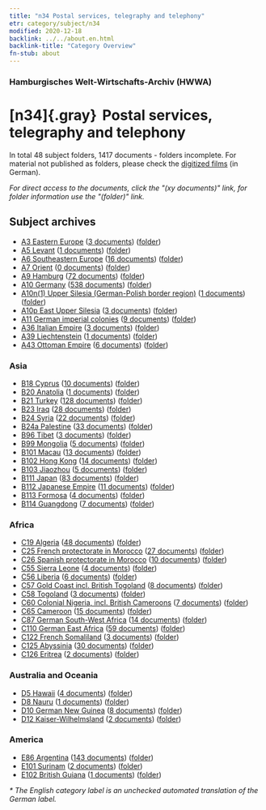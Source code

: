 ```yaml
---
title: "n34 Postal services, telegraphy and telephony"
etr: category/subject/n34
modified: 2020-12-18
backlink: ../../about.en.html
backlink-title: "Category Overview"
fn-stub: about
---
```


### Hamburgisches Welt-Wirtschafts-Archiv (HWWA)
# [n34]{.gray}&#8201; Postal services, telegraphy and telephony&#160; 





In total 48 subject folders, 1417 documents - folders incomplete.
For material not published as folders, please check the [digitized films](/film/h1_sh) (in German).

_For direct access to the documents, click the "(xy documents)" link, for folder information use the "(folder)" link._

## Subject archives


- [A3 Eastern Europe](../../../geo/about.en.html#A3) (<a href="https://dfg-viewer.de/show/?tx_dlf[id]=https://pm20.zbw.eu/mets/sh/1408xx/140896/1456xx/145662/public.mets.en.xml" target="_blank">3 documents</a>) ([folder](http://purl.org/pressemappe20/folder/sh/140896,145662))
- [A5 Levant](../../../geo/about.en.html#A5) (<a href="https://dfg-viewer.de/show/?tx_dlf[id]=https://pm20.zbw.eu/mets/sh/1408xx/140898/1456xx/145662/public.mets.en.xml" target="_blank">1 documents</a>) ([folder](http://purl.org/pressemappe20/folder/sh/140898,145662))
- [A6 Southeastern Europe](../../../geo/about.en.html#A6) (<a href="https://dfg-viewer.de/show/?tx_dlf[id]=https://pm20.zbw.eu/mets/sh/1409xx/140900/1456xx/145662/public.mets.en.xml" target="_blank">16 documents</a>) ([folder](http://purl.org/pressemappe20/folder/sh/140900,145662))
- [A7 Orient](../../../geo/about.en.html#A7) (<a href="https://dfg-viewer.de/show/?tx_dlf[id]=https://pm20.zbw.eu/mets/sh/1409xx/140902/1456xx/145662/public.mets.en.xml" target="_blank">0 documents</a>) ([folder](http://purl.org/pressemappe20/folder/sh/140902,145662))
- [A9 Hamburg](../../../geo/about.en.html#A9) (<a href="https://dfg-viewer.de/show/?tx_dlf[id]=https://pm20.zbw.eu/mets/sh/1409xx/140905/1456xx/145662/public.mets.en.xml" target="_blank">72 documents</a>) ([folder](http://purl.org/pressemappe20/folder/sh/140905,145662))
- [A10 Germany](../../../geo/about.en.html#A10) (<a href="https://dfg-viewer.de/show/?tx_dlf[id]=https://pm20.zbw.eu/mets/sh/1261xx/126128/1456xx/145662/public.mets.en.xml" target="_blank">538 documents</a>) ([folder](http://purl.org/pressemappe20/folder/sh/126128,145662))
- [A10n(1) Upper Silesia (German-Polish border region)](../../../geo/about.en.html#A10n(1)) (<a href="https://dfg-viewer.de/show/?tx_dlf[id]=https://pm20.zbw.eu/mets/sh/1409xx/140948/1456xx/145662/public.mets.en.xml" target="_blank">1 documents</a>) ([folder](http://purl.org/pressemappe20/folder/sh/140948,145662))
- [A10p East Upper Silesia](../../../geo/about.en.html#A10p) (<a href="https://dfg-viewer.de/show/?tx_dlf[id]=https://pm20.zbw.eu/mets/sh/1409xx/140951/1456xx/145662/public.mets.en.xml" target="_blank">3 documents</a>) ([folder](http://purl.org/pressemappe20/folder/sh/140951,145662))
- [A11 German imperial colonies](../../../geo/about.en.html#A11) (<a href="https://dfg-viewer.de/show/?tx_dlf[id]=https://pm20.zbw.eu/mets/sh/1409xx/140960/1456xx/145662/public.mets.en.xml" target="_blank">9 documents</a>) ([folder](http://purl.org/pressemappe20/folder/sh/140960,145662))
- [A36 Italian Empire](../../../geo/about.en.html#A36) (<a href="https://dfg-viewer.de/show/?tx_dlf[id]=https://pm20.zbw.eu/mets/sh/1410xx/141012/1456xx/145662/public.mets.en.xml" target="_blank">3 documents</a>) ([folder](http://purl.org/pressemappe20/folder/sh/141012,145662))
- [A39 Liechtenstein](../../../geo/about.en.html#A39) (<a href="https://dfg-viewer.de/show/?tx_dlf[id]=https://pm20.zbw.eu/mets/sh/1410xx/141016/1456xx/145662/public.mets.en.xml" target="_blank">1 documents</a>) ([folder](http://purl.org/pressemappe20/folder/sh/141016,145662))
- [A43 Ottoman Empire](../../../geo/about.en.html#A43) (<a href="https://dfg-viewer.de/show/?tx_dlf[id]=https://pm20.zbw.eu/mets/sh/1410xx/141034/1456xx/145662/public.mets.en.xml" target="_blank">6 documents</a>) ([folder](http://purl.org/pressemappe20/folder/sh/141034,145662))

### Asia

- [B18 Cyprus](../../../geo/about.en.html#B18) (<a href="https://dfg-viewer.de/show/?tx_dlf[id]=https://pm20.zbw.eu/mets/sh/1410xx/141079/1456xx/145662/public.mets.en.xml" target="_blank">10 documents</a>) ([folder](http://purl.org/pressemappe20/folder/sh/141079,145662))
- [B20 Anatolia](../../../geo/about.en.html#B20) (<a href="https://dfg-viewer.de/show/?tx_dlf[id]=https://pm20.zbw.eu/mets/sh/1411xx/141108/1456xx/145662/public.mets.en.xml" target="_blank">1 documents</a>) ([folder](http://purl.org/pressemappe20/folder/sh/141108,145662))
- [B21 Turkey](../../../geo/about.en.html#B21) (<a href="https://dfg-viewer.de/show/?tx_dlf[id]=https://pm20.zbw.eu/mets/sh/1411xx/141111/1456xx/145662/public.mets.en.xml" target="_blank">128 documents</a>) ([folder](http://purl.org/pressemappe20/folder/sh/141111,145662))
- [B23 Iraq](../../../geo/about.en.html#B23) (<a href="https://dfg-viewer.de/show/?tx_dlf[id]=https://pm20.zbw.eu/mets/sh/1411xx/141113/1456xx/145662/public.mets.en.xml" target="_blank">28 documents</a>) ([folder](http://purl.org/pressemappe20/folder/sh/141113,145662))
- [B24 Syria](../../../geo/about.en.html#B24) (<a href="https://dfg-viewer.de/show/?tx_dlf[id]=https://pm20.zbw.eu/mets/sh/1411xx/141114/1456xx/145662/public.mets.en.xml" target="_blank">22 documents</a>) ([folder](http://purl.org/pressemappe20/folder/sh/141114,145662))
- [B24a Palestine](../../../geo/about.en.html#B24a) (<a href="https://dfg-viewer.de/show/?tx_dlf[id]=https://pm20.zbw.eu/mets/sh/1411xx/141115/1456xx/145662/public.mets.en.xml" target="_blank">33 documents</a>) ([folder](http://purl.org/pressemappe20/folder/sh/141115,145662))
- [B96 Tibet](../../../geo/about.en.html#B96) (<a href="https://dfg-viewer.de/show/?tx_dlf[id]=https://pm20.zbw.eu/mets/sh/1412xx/141259/1456xx/145662/public.mets.en.xml" target="_blank">3 documents</a>) ([folder](http://purl.org/pressemappe20/folder/sh/141259,145662))
- [B99 Mongolia](../../../geo/about.en.html#B99) (<a href="https://dfg-viewer.de/show/?tx_dlf[id]=https://pm20.zbw.eu/mets/sh/1412xx/141261/1456xx/145662/public.mets.en.xml" target="_blank">5 documents</a>) ([folder](http://purl.org/pressemappe20/folder/sh/141261,145662))
- [B101 Macau](../../../geo/about.en.html#B101) (<a href="https://dfg-viewer.de/show/?tx_dlf[id]=https://pm20.zbw.eu/mets/sh/1412xx/141267/1456xx/145662/public.mets.en.xml" target="_blank">13 documents</a>) ([folder](http://purl.org/pressemappe20/folder/sh/141267,145662))
- [B102 Hong Kong](../../../geo/about.en.html#B102) (<a href="https://dfg-viewer.de/show/?tx_dlf[id]=https://pm20.zbw.eu/mets/sh/1412xx/141268/1456xx/145662/public.mets.en.xml" target="_blank">14 documents</a>) ([folder](http://purl.org/pressemappe20/folder/sh/141268,145662))
- [B103 Jiaozhou](../../../geo/about.en.html#B103) (<a href="https://dfg-viewer.de/show/?tx_dlf[id]=https://pm20.zbw.eu/mets/sh/1261xx/126163/1456xx/145662/public.mets.en.xml" target="_blank">5 documents</a>) ([folder](http://purl.org/pressemappe20/folder/sh/126163,145662))
- [B111 Japan](../../../geo/about.en.html#B111) (<a href="https://dfg-viewer.de/show/?tx_dlf[id]=https://pm20.zbw.eu/mets/sh/1412xx/141272/1456xx/145662/public.mets.en.xml" target="_blank">83 documents</a>) ([folder](http://purl.org/pressemappe20/folder/sh/141272,145662))
- [B112 Japanese Empire](../../../geo/about.en.html#B112) (<a href="https://dfg-viewer.de/show/?tx_dlf[id]=https://pm20.zbw.eu/mets/sh/1412xx/141273/1456xx/145662/public.mets.en.xml" target="_blank">11 documents</a>) ([folder](http://purl.org/pressemappe20/folder/sh/141273,145662))
- [B113 Formosa](../../../geo/about.en.html#B113) (<a href="https://dfg-viewer.de/show/?tx_dlf[id]=https://pm20.zbw.eu/mets/sh/1412xx/141274/1456xx/145662/public.mets.en.xml" target="_blank">4 documents</a>) ([folder](http://purl.org/pressemappe20/folder/sh/141274,145662))
- [B114 Guangdong](../../../geo/about.en.html#B114) (<a href="https://dfg-viewer.de/show/?tx_dlf[id]=https://pm20.zbw.eu/mets/sh/1412xx/141275/1456xx/145662/public.mets.en.xml" target="_blank">7 documents</a>) ([folder](http://purl.org/pressemappe20/folder/sh/141275,145662))

### Africa

- [C19 Algeria](../../../geo/about.en.html#C19) (<a href="https://dfg-viewer.de/show/?tx_dlf[id]=https://pm20.zbw.eu/mets/sh/1413xx/141354/1456xx/145662/public.mets.en.xml" target="_blank">48 documents</a>) ([folder](http://purl.org/pressemappe20/folder/sh/141354,145662))
- [C25 French protectorate in Morocco](../../../geo/about.en.html#C25) (<a href="https://dfg-viewer.de/show/?tx_dlf[id]=https://pm20.zbw.eu/mets/sh/1413xx/141358/1456xx/145662/public.mets.en.xml" target="_blank">27 documents</a>) ([folder](http://purl.org/pressemappe20/folder/sh/141358,145662))
- [C26 Spanish protectorate in Morocco](../../../geo/about.en.html#C26) (<a href="https://dfg-viewer.de/show/?tx_dlf[id]=https://pm20.zbw.eu/mets/sh/1413xx/141359/1456xx/145662/public.mets.en.xml" target="_blank">10 documents</a>) ([folder](http://purl.org/pressemappe20/folder/sh/141359,145662))
- [C55 Sierra Leone](../../../geo/about.en.html#C55) (<a href="https://dfg-viewer.de/show/?tx_dlf[id]=https://pm20.zbw.eu/mets/sh/1414xx/141404/1456xx/145662/public.mets.en.xml" target="_blank">4 documents</a>) ([folder](http://purl.org/pressemappe20/folder/sh/141404,145662))
- [C56 Liberia](../../../geo/about.en.html#C56) (<a href="https://dfg-viewer.de/show/?tx_dlf[id]=https://pm20.zbw.eu/mets/sh/1414xx/141405/1456xx/145662/public.mets.en.xml" target="_blank">6 documents</a>) ([folder](http://purl.org/pressemappe20/folder/sh/141405,145662))
- [C57 Gold Coast incl. British Togoland](../../../geo/about.en.html#C57) (<a href="https://dfg-viewer.de/show/?tx_dlf[id]=https://pm20.zbw.eu/mets/sh/1414xx/141406/1456xx/145662/public.mets.en.xml" target="_blank">8 documents</a>) ([folder](http://purl.org/pressemappe20/folder/sh/141406,145662))
- [C58 Togoland](../../../geo/about.en.html#C58) (<a href="https://dfg-viewer.de/show/?tx_dlf[id]=https://pm20.zbw.eu/mets/sh/1414xx/141408/1456xx/145662/public.mets.en.xml" target="_blank">3 documents</a>) ([folder](http://purl.org/pressemappe20/folder/sh/141408,145662))
- [C60 Colonial Nigeria, incl. British Cameroons](../../../geo/about.en.html#C60) (<a href="https://dfg-viewer.de/show/?tx_dlf[id]=https://pm20.zbw.eu/mets/sh/1414xx/141409/1456xx/145662/public.mets.en.xml" target="_blank">7 documents</a>) ([folder](http://purl.org/pressemappe20/folder/sh/141409,145662))
- [C65 Cameroon](../../../geo/about.en.html#C65) (<a href="https://dfg-viewer.de/show/?tx_dlf[id]=https://pm20.zbw.eu/mets/sh/1414xx/141410/1456xx/145662/public.mets.en.xml" target="_blank">15 documents</a>) ([folder](http://purl.org/pressemappe20/folder/sh/141410,145662))
- [C87 German South-West Africa](../../../geo/about.en.html#C87) (<a href="https://dfg-viewer.de/show/?tx_dlf[id]=https://pm20.zbw.eu/mets/sh/1414xx/141450/1456xx/145662/public.mets.en.xml" target="_blank">14 documents</a>) ([folder](http://purl.org/pressemappe20/folder/sh/141450,145662))
- [C110 German East Africa](../../../geo/about.en.html#C110) (<a href="https://dfg-viewer.de/show/?tx_dlf[id]=https://pm20.zbw.eu/mets/sh/1414xx/141471/1456xx/145662/public.mets.en.xml" target="_blank">59 documents</a>) ([folder](http://purl.org/pressemappe20/folder/sh/141471,145662))
- [C122 French Somaliland](../../../geo/about.en.html#C122) (<a href="https://dfg-viewer.de/show/?tx_dlf[id]=https://pm20.zbw.eu/mets/sh/1414xx/141479/1456xx/145662/public.mets.en.xml" target="_blank">3 documents</a>) ([folder](http://purl.org/pressemappe20/folder/sh/141479,145662))
- [C125 Abyssinia](../../../geo/about.en.html#C125) (<a href="https://dfg-viewer.de/show/?tx_dlf[id]=https://pm20.zbw.eu/mets/sh/1414xx/141482/1456xx/145662/public.mets.en.xml" target="_blank">30 documents</a>) ([folder](http://purl.org/pressemappe20/folder/sh/141482,145662))
- [C126 Eritrea](../../../geo/about.en.html#C126) (<a href="https://dfg-viewer.de/show/?tx_dlf[id]=https://pm20.zbw.eu/mets/sh/1414xx/141483/1456xx/145662/public.mets.en.xml" target="_blank">2 documents</a>) ([folder](http://purl.org/pressemappe20/folder/sh/141483,145662))

### Australia and Oceania

- [D5 Hawaii](../../../geo/about.en.html#D5) (<a href="https://dfg-viewer.de/show/?tx_dlf[id]=https://pm20.zbw.eu/mets/sh/1415xx/141595/1456xx/145662/public.mets.en.xml" target="_blank">4 documents</a>) ([folder](http://purl.org/pressemappe20/folder/sh/141595,145662))
- [D8 Nauru](../../../geo/about.en.html#D8) (<a href="https://dfg-viewer.de/show/?tx_dlf[id]=https://pm20.zbw.eu/mets/sh/1415xx/141599/1456xx/145662/public.mets.en.xml" target="_blank">1 documents</a>) ([folder](http://purl.org/pressemappe20/folder/sh/141599,145662))
- [D10 German New Guinea](../../../geo/about.en.html#D10) (<a href="https://dfg-viewer.de/show/?tx_dlf[id]=https://pm20.zbw.eu/mets/sh/1416xx/141601/1456xx/145662/public.mets.en.xml" target="_blank">8 documents</a>) ([folder](http://purl.org/pressemappe20/folder/sh/141601,145662))
- [D12 Kaiser-Wilhelmsland](../../../geo/about.en.html#D12) (<a href="https://dfg-viewer.de/show/?tx_dlf[id]=https://pm20.zbw.eu/mets/sh/1416xx/141612/1456xx/145662/public.mets.en.xml" target="_blank">2 documents</a>) ([folder](http://purl.org/pressemappe20/folder/sh/141612,145662))

### America

- [E86 Argentina](../../../geo/about.en.html#E86) (<a href="https://dfg-viewer.de/show/?tx_dlf[id]=https://pm20.zbw.eu/mets/sh/1416xx/141692/1456xx/145662/public.mets.en.xml" target="_blank">143 documents</a>) ([folder](http://purl.org/pressemappe20/folder/sh/141692,145662))
- [E101 Surinam](../../../geo/about.en.html#E101) (<a href="https://dfg-viewer.de/show/?tx_dlf[id]=https://pm20.zbw.eu/mets/sh/1416xx/141699/1456xx/145662/public.mets.en.xml" target="_blank">2 documents</a>) ([folder](http://purl.org/pressemappe20/folder/sh/141699,145662))
- [E102 British Guiana](../../../geo/about.en.html#E102) (<a href="https://dfg-viewer.de/show/?tx_dlf[id]=https://pm20.zbw.eu/mets/sh/1417xx/141700/1456xx/145662/public.mets.en.xml" target="_blank">1 documents</a>) ([folder](http://purl.org/pressemappe20/folder/sh/141700,145662))


_* The English category label is an unchecked automated translation of the German label._

